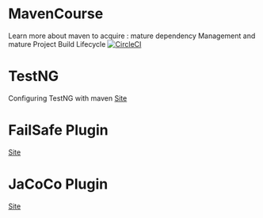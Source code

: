 # MavenCourse
Learn more about maven to acquire : mature dependency Management and mature Project Build Lifecycle
[![CircleCI](https://circleci.com/gh/joaoMAMarques/MavenCourse.svg?style=svg)](https://circleci.com/gh/joaoMAMarques/MavenCourse)

# TestNG
Configuring TestNG with maven
[Site](https://maven.apache.org/surefire/maven-surefire-plugin/examples/testng.html)

# FailSafe Plugin
[Site](https://maven.apache.org/surefire/maven-failsafe-plugin/)

# JaCoCo Plugin
[Site](https://www.petrikainulainen.net/programming/maven/creating-code-coverage-reports-for-unit-and-integration-tests-with-the-jacoco-maven-plugin/)
